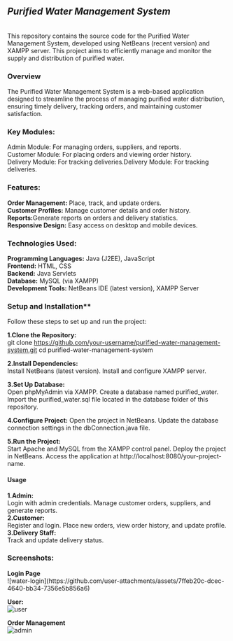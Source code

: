 **<h2><i>Purified Water Management System</i></h2>**<br>
This repository contains the source code for the Purified Water Management System, developed using NetBeans (recent version) and XAMPP server. This project aims to efficiently manage and monitor the supply and distribution of purified water.

<h3>Overview<br></h3>
The Purified Water Management System is a web-based application designed to streamline the process of managing purified water distribution, ensuring timely delivery, tracking orders, and maintaining customer satisfaction.

<h3>Key Modules:<br></h3>
Admin Module: For managing orders, suppliers, and reports.<br>
Customer Module: For placing orders and viewing order history.<br>
Delivery Module: For tracking deliveries.</li>Delivery Module: For tracking deliveries.<br>
<h3>Features:<br></h3>
<b>Order Management:</b> Place, track, and update orders.<br>
<b>Customer Profiles:</b> Manage customer details and order history.<br>
<b>Reports:</b>Generate reports on orders and delivery statistics.<br>
<b>Responsive Design:</b> Easy access on desktop and mobile devices.<br>

<h3>Technologies Used:<br></h3>

**Programming Languages:** Java (J2EE), JavaScript<br></li>
**Frontend:** HTML, CSS<br>
**Backend:** Java Servlets<br>
**Database:** MySQL (via XAMPP)<br>
**Development Tools:** NetBeans IDE (latest version), XAMPP Server<br>

<h3>Setup and Installation**<br></h3>
Follow these steps to set up and run the project:

<b>1.Clone the Repository:</b><br>
git clone https://github.com/your-username/purified-water-management-system.git
cd purified-water-management-system

<b>2.Install Dependencies:</b><br>
Install NetBeans (latest version).
Install and configure XAMPP server.

<b>3.Set Up Database:</b><br>
Open phpMyAdmin via XAMPP.
Create a database named purified_water.
Import the purified_water.sql file located in the database folder of this repository.

<b>4.Configure Project:</b>
Open the project in NetBeans.
Update the database connection settings in the dbConnection.java file.

<b>5.Run the Project:</b><br>
Start Apache and MySQL from the XAMPP control panel.
Deploy the project in NetBeans.
Access the application at http://localhost:8080/your-project-name.

<h4>Usage<br></h4>
<b>1.Admin:<br></b>
Login with admin credentials.
Manage customer orders, suppliers, and generate reports.<br>
<b>2.Customer:</b><br>
Register and login.
Place new orders, view order history, and update profile.<br>
<b>3.Delivery Staff:</b><br>
Track and update delivery status.<br>

<h3>Screenshots:<br></h3>
<b>Login Page</b><br>
![water-login](https://github.com/user-attachments/assets/7ffeb20c-dcec-4640-bb34-7356e5b856a6)

<b>User:</b><br>
![user](https://github.com/user-attachments/assets/01df2957-16c6-494f-afa3-b2e38ce43e00)


**Order Management**<br>
![admin](https://github.com/user-attachments/assets/b4393c7d-b6fe-41c3-b45a-3177b5b51987)

